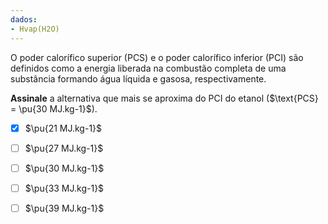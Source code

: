 ```yaml
---
dados:
- Hvap(H2O)
---
```


O poder calorífico superior (PCS) e o poder calorífico inferior (PCI) são definidos como a energia liberada na combustão completa de uma substância formando água líquida e gasosa, respectivamente.

**Assinale** a alternativa que mais se aproxima do PCI do etanol ($\text{PCS} = \pu{30 MJ.kg-1}$).

- [x] $\pu{21 MJ.kg-1}$
- [ ] $\pu{27 MJ.kg-1}$
- [ ] $\pu{30 MJ.kg-1}$
- [ ] $\pu{33 MJ.kg-1}$
- [ ] $\pu{39 MJ.kg-1}$

